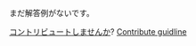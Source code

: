 
まだ解答例がないです。

[コントリビュートしませんか](https://github.com/BFEdev/BFE.dev-solutions/blob/main/question/What-is-SSR-What-is-the-pros-and-cons_ja.md)?  [Contribute guidline](https://github.com/BFEdev/BFE.dev-solutions#how-to-contribute)
